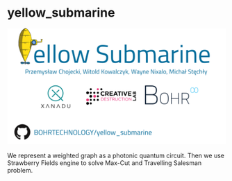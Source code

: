 # yellow_submarine

![](logo.png)

We represent a weighted graph as a photonic quantum circuit. Then we use Strawberry Fields engine to solve Max-Cut and Travelling Salesman problem.
